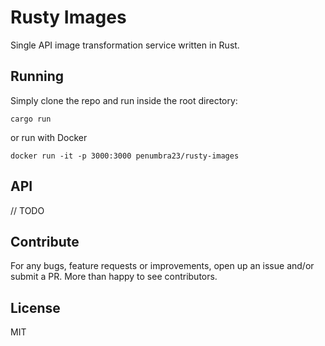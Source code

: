 # Rusty Images

Single API image transformation service written in Rust.

## Running

Simply clone the repo and run inside the root directory:
```
cargo run
```

or run with Docker

```
docker run -it -p 3000:3000 penumbra23/rusty-images
```

## API

// TODO

## Contribute

For any bugs, feature requests or improvements, open up an issue and/or submit a PR. More than happy to see contributors.

## License
MIT
